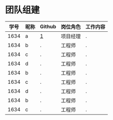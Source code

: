 # 团队组建



|学号|昵称|Github|岗位角色|工作内容|
|--|--|--|--|--|
|1634|a|[1](https://github.com/)|项目经理|.|
|1634|b|.|工程师|.|
|1634|c|.|工程师|.|
|1634|d|.|工程师|.|
|1634|b|.|工程师|.|
|1634|c|.|工程师|.|
|1634|d|.|工程师|.|
|1634|b|.|工程师|.|
|1634|c|.|工程师|.|
